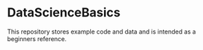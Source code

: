 # DataScienceBasics

This repository stores example code and data and is intended as a beginners reference.
